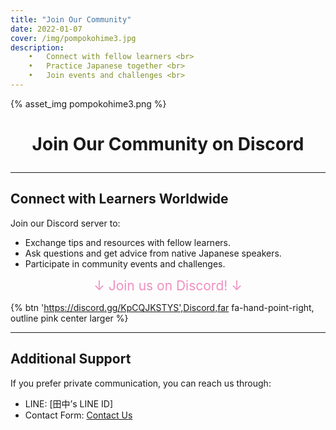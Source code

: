 ```yaml
---
title: "Join Our Community"
date: 2022-01-07
cover: /img/pompokohime3.jpg
description: 
	•	Connect with fellow learners <br>
	•	Practice Japanese together <br>
	•	Join events and challenges <br>
---
```

<style>
  .custom-title {
    text-align: center;
  }
</style>
{% asset_img pompokohime3.png %}
# <p class="custom-title">Join Our Community on Discord</p>

---

## Connect with Learners Worldwide
Join our Discord server to:
- Exchange tips and resources with fellow learners.
- Ask questions and get advice from native Japanese speakers.
- Participate in community events and challenges.

<p class="custom-title"><span style="font-size: 150%; color: #F08FC0; ">↓ Join us on Discord! ↓</span></p>

{% btn 'https://discord.gg/KpCQJKSTYS',Discord,far fa-hand-point-right, outline pink center larger %}
<br>

---

## Additional Support
If you prefer private communication, you can reach us through:
- LINE: [田中’s LINE ID]
- Contact Form: [Contact Us](/contact)


